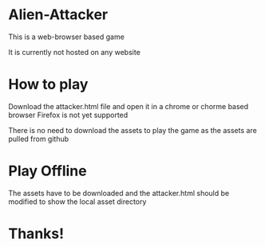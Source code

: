 # Alien-Attacker

This is a web-browser based game

It is currently not hosted on any website

# How to play

Download the attacker.html file and open it in a chrome or chorme based browser
Firefox is not yet supported

There is no need to download the assets to play the game as the assets are pulled from github

# Play Offline

The assets have to be downloaded and the attacker.html should be modified to show the local asset directory 

# Thanks!